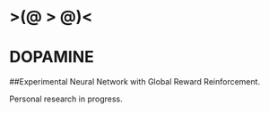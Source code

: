 #          >(@ > @)<
# DOPAMINE
##Experimental Neural Network with Global Reward Reinforcement.

Personal research in progress.
